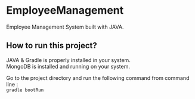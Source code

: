 # EmployeeManagement

Employee Management System built with JAVA.


## How to run this project?

JAVA & Gradle is properly installed in your system.
<br />MongoDB is installed and running on your system.

Go to the project directory and run the following command from command line : 
<br />`gradle bootRun`
